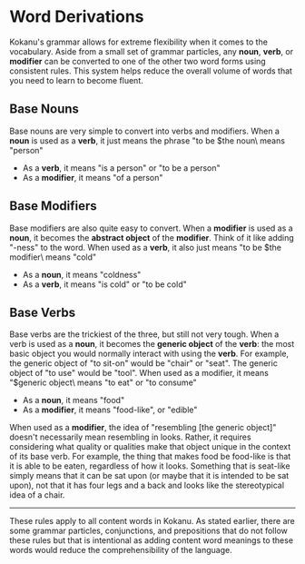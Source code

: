 # Word Derivations

Kokanu's grammar allows for extreme flexibility when it comes to the vocabulary. Aside from a small set of grammar particles, any **noun**, **verb**, or **modifier** can be converted to one of the other two word forms using consistent rules. This system helps reduce the overall volume of words that you need to learn to become fluent.

Base Nouns
----------

Base nouns are very simple to convert into verbs and modifiers. When a **noun** is used as a **verb**, it just means the phrase "to be \$the noun\ means "person"
*   As a **verb**, it means "is a person" or "to be a person"
*   As a **modifier**, it means "of a person"

Base Modifiers
--------------

Base modifiers are also quite easy to convert. When a **modifier** is used as a **noun**, it becomes the **abstract object** of the **modifier**. Think of it like adding "-ness" to the word. When used as a **verb**, it also just means "to be \$the modifier\ means "cold"
*   As a **noun**, it means "coldness"
*   As a **verb**, it means "is cold" or "to be cold"

Base Verbs
----------

Base verbs are the trickiest of the three, but still not very tough. When a verb is used as a **noun**, it becomes the **generic object** of the **verb**: the most basic object you would normally interact with using the **verb**. For example, the generic object of "to sit-on" would be "chair" or "seat". The generic object of "to use" would be "tool". When used as a modifier, it means "\$generic object\ means "to eat" or "to consume"
*   As a **noun**, it means "food"
*   As a **modifier**, it means "food-like", or "edible"

When used as a **modifier**, the idea of "resembling \[the generic object\]" doesn't necessarily mean resembling in looks. Rather, it requires considering what quality or qualities make that object unique in the context of its base verb. For example, the thing that makes food be food-like is that it is able to be eaten, regardless of how it looks. Something that is seat-like simply means that it can be sat upon (or maybe that it is intended to be sat upon), not that it has four legs and a back and looks like the stereotypical idea of a chair.

* * *

These rules apply to all content words in Kokanu. As stated earlier, there are some grammar particles, conjunctions, and prepositions that do not follow these rules but that is intentional as adding content word meanings to these words would reduce the comprehensibility of the language.

